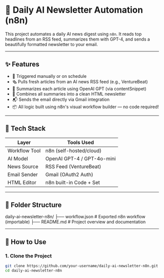 # 🧠 Daily AI Newsletter Automation (n8n)

This project automates a daily AI news digest using `n8n`. It reads top headlines from an RSS feed, summarizes them with GPT-4, and sends a beautifully formatted newsletter to your email.

---

## ✨ Features

- 🔄 Triggered manually or on schedule
- 🗞 Pulls fresh articles from an AI news RSS feed (e.g., VentureBeat)
- 🤖 Summarizes each article using OpenAI GPT (via contentSnippet)
- 🧹 Combines all summaries into a clean HTML newsletter
- 📬 Sends the email directly via Gmail integration
- 📦 All logic built using n8n's visual workflow builder — no code required!

---

## 🧰 Tech Stack

| Layer         | Tools Used                 |
|--------------|----------------------------|
| Workflow Tool | n8n (self-hosted/cloud)    |
| AI Model      | OpenAI GPT-4 / GPT-4o-mini |
| News Source   | RSS Feed (VentureBeat)     |
| Email Sender  | Gmail (OAuth2 Auth)        |
| HTML Editor   | n8n built-in Code + Set    |

---

## 📂 Folder Structure

daily-ai-newsletter-n8n/
├── workflow.json # Exported n8n workflow (importable)
├── README.md # Project overview and documentation


---

## 🚀 How to Use

### 1. Clone the Project

```bash
git clone https://github.com/your-username/daily-ai-newsletter-n8n.git
cd daily-ai-newsletter-n8n
